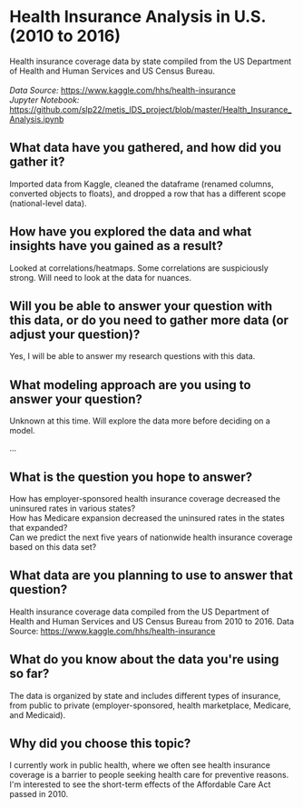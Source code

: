 # Health Insurance Analysis in U.S. (2010 to 2016)

Health insurance coverage data by state compiled from the US Department of Health and Human Services and US Census Bureau. <br/>   
*Data Source:*  https://www.kaggle.com/hhs/health-insurance <br/>
*Jupyter Notebook:* https://github.com/slp22/metis_IDS_project/blob/master/Health_Insurance_Analysis.ipynb <br/>

## What data have you gathered, and how did you gather it? ##
Imported data from Kaggle, cleaned the dataframe (renamed columns, converted objects to floats), and dropped a row that has a different scope (national-level data).  

## How have you explored the data and what insights have you gained as a result? ##
Looked at correlations/heatmaps. Some correlations are suspiciously strong. Will need to look at the data for nuances.  

## Will you be able to answer your question with this data, or do you need to gather more data (or adjust your question)? ##
Yes, I will be able to answer my research questions with this data. 

## What modeling approach are you using to answer your question? ##
Unknown at this time. Will explore the data more before deciding on a model.  

...

## What is the question you hope to answer? ##
How has employer-sponsored health insurance coverage decreased the uninsured rates in various states?    
How has Medicare expansion decreased the uninsured rates in the states that expanded? <br/> 
Can we predict the next five years of nationwide health insurance coverage based on this data set? 

## What data are you planning to use to answer that question? ##
Health insurance coverage data compiled from the US Department of Health and Human Services and US Census Bureau from 2010 to 2016. Data Source: https://www.kaggle.com/hhs/health-insurance

## What do you know about the data you're using so far? ##
The data is organized by state and includes different types of insurance, from public to private (employer-sponsored, health marketplace, Medicare, and Medicaid). 

## Why did you choose this topic? ##
I currently work in public health, where we often see health insurance coverage is a barrier to people seeking health care for preventive reasons. I'm interested to see the short-term effects of the Affordable Care Act passed in 2010. 


